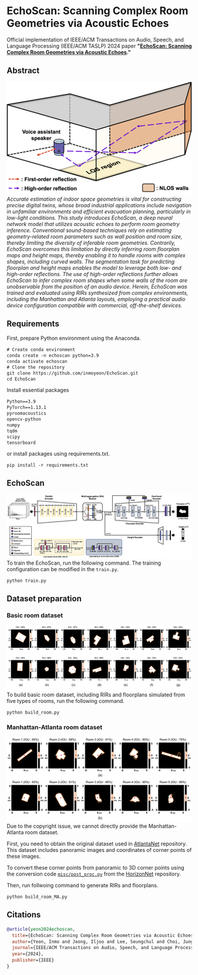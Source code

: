 # EchoScan: Scanning Complex Room Geometries via Acoustic Echoes

Official implementation of IEEE/ACM Transactions on Audio, Speech, and Language Processing (IEEE/ACM TASLP) 2024 paper **"[EchoScan: Scanning Complex Room Geometries via Acoustic Echoes](https://ieeexplore.ieee.org/document/10729857)."**

## Abstract
![](misc/figs/conceptual_illustration.png)
*Accurate estimation of indoor space geometries is vital for constructing precise digital twins, whose broad industrial applications include navigation in unfamiliar environments and efficient evacuation planning, particularly in low-light conditions. This study introduces EchoScan, a deep neural network model that utilizes acoustic echoes to perform room geometry inference. Conventional sound-based techniques rely on estimating geometry-related room parameters such as wall position and room size, thereby limiting the diversity of inferable room geometries. Contrarily, EchoScan overcomes this limitation by directly inferring room floorplan maps and height maps, thereby enabling it to handle rooms with complex shapes, including curved walls. The segmentation task for predicting floorplan and height maps enables the model to leverage both low- and high-order reflections. The use of high-order reflections further allows EchoScan to infer complex room shapes when some walls of the room are unobservable from the position of an audio device. Herein, EchoScan was trained and evaluated using RIRs synthesized from complex environments, including the Manhattan and Atlanta layouts, employing a practical audio device configuration compatible with commercial, off-the-shelf devices.*

## Requirements
First, prepare Python environment using the Anaconda.
```shell
# Create conda environment
conda create -n echoscan python=3.9
conda activate echoscan
# Clone the repository
git clone https://github.com/inmoyeon/EchoScan.git
cd EchoScan
```

Install essential packages
```
Python==3.9
PyTorch==1.13.1
pyroomacoustics
opencv-python
numpy
tqdm
scipy
tensorboard
```
or install packages using requirements.txt.
```shell
pip install -r requirements.txt
```

## EchoScan
![](misc/figs/architecture_echoscan.png)
To train the EchoScan, run the following command. The training configuration can be modified in the ```train.py```.
```shell
python train.py
```

## Dataset preparation
### Basic room dataset
![](misc/figs/basic_rooms.png)
To build basic room dataset, including RIRs and floorplans simulated from five types of rooms, run the following command.
```shell
python build_room.py
```

### Manhattan-Atlanta room dataset
![](misc/figs/ma_rooms.png)
Due to the copyright issue, we cannot directly provide the Manhattan-Atlanta room dataset.

First, you need to obtain the original dataset used in [AtlantaNet](https://github.com/crs4/AtlantaNet) repository.
This dataset includes panoramic images and coordinates of corner points of these images.

To convert these corner points from panoramic to 3D corner points using the conversion code [```misc/post_proc.py```](https://github.com/sunset1995/HorizonNet/blob/master/misc/post_proc.py) from the [HorizonNet](https://github.com/sunset1995/HorizonNet/tree/master) repository.

Then, run follwoing command to generate RIRs and floorplans.
```shell
python build_room_MA.py
```

## Citations
```bibtex
@article{yeon2024echoscan,
  title={EchoScan: Scanning Complex Room Geometries via Acoustic Echoes},
  author={Yeon, Inmo and Jeong, Iljoo and Lee, Seungchul and Choi, Jung-Woo},
  journal={IEEE/ACM Transactions on Audio, Speech, and Language Processing},
  year={2024},
  publisher={IEEE}
}
```